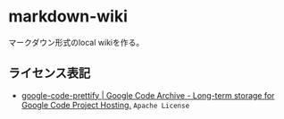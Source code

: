 # markdown-wiki
マークダウン形式のlocal wikiを作る。

## ライセンス表記
- [google-code-prettify | Google Code Archive - Long-term storage for Google Code Project Hosting.](https://code.google.com/archive/p/google-code-prettify/) `Apache License`
